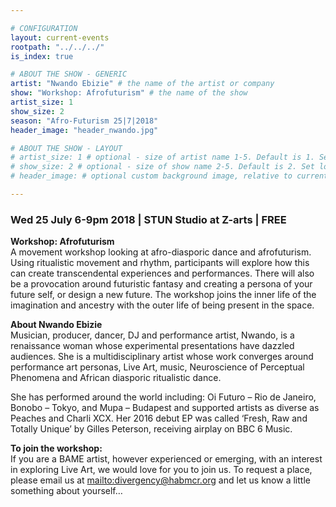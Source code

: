```yaml
---

# CONFIGURATION
layout: current-events
rootpath: "../../../"
is_index: true

# ABOUT THE SHOW - GENERIC
artist: "Nwando Ebizie" # the name of the artist or company
show: "Workshop: Afrofuturism" # the name of the show
artist_size: 1
show_size: 2
season: "Afro-Futurism 25|7|2018"
header_image: "header_nwando.jpg"

# ABOUT THE SHOW - LAYOUT
# artist_size: 1 # optional - size of artist name 1-5. Default is 1. Set longer names to lower values
# show_size: 2 # optional - size of show name 2-5. Default is 2. Set longer names to lower values
# header_image: # optional custom background image, relative to current page

---
```

### Wed 25 July 6-9pm 2018 | STUN Studio at Z-arts | FREE     
           
**Workshop: Afrofuturism**    
A movement workshop looking at afro-diasporic dance and afrofuturism. Using ritualistic movement and rhythm, participants will explore how this can create transcendental experiences and performances. There will also be a provocation around futuristic fantasy and creating a persona of your future self, or design a new future. The workshop joins the inner life of the imagination and ancestry with the outer life of being present in the space.          
          
**About Nwando Ebizie**         
Musician, producer, dancer, DJ and performance artist, Nwando, is a renaissance woman whose experimental presentations have dazzled audiences. She is a multidisciplinary artist whose work converges around performance art personas, Live Art, music, Neuroscience of Perceptual Phenomena and African diasporic ritualistic dance.     

She has performed around the world including: Oi Futuro – Rio de Janeiro, Bonobo – Tokyo, and Mupa – Budapest and supported artists as diverse as Peaches and Charli XCX. Her 2016 debut EP was called ‘Fresh, Raw and Totally Unique’ by Gilles Peterson, receiving airplay on BBC 6 Music.     

**To join the workshop:**       
If you are a BAME artist, however experienced or emerging, with an interest in exploring Live Art, we would love for you to join us.   To request a place, please email us at <mailto:divergency@habmcr.org> and let us know a little something about yourself…     

